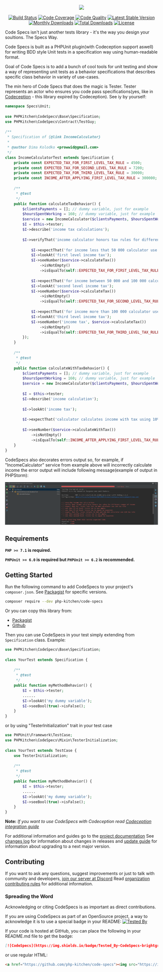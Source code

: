 <p align="center">
    <img src="https://github.com/php-kitchen/code-specs/blob/master/docs/logo.png" width="600px">
</p>

<p align="center">
    <a href="https://travis-ci.org/php-kitchen/code-specs"><img src="https://travis-ci.org/php-kitchen/code-specs.svg?branch=master" alt="Build Status"></a>
    <a href="https://coveralls.io/github/php-kitchen/code-specs?branch=master"><img src="https://coveralls.io/repos/github/php-kitchen/code-specs/badge.svg?branch=master" alt="Code Coverage"></a>
    <a href="https://scrutinizer-ci.com/g/php-kitchen/code-specs/?branch=master"><img src="https://scrutinizer-ci.com/g/php-kitchen/code-specs/badges/quality-score.png?b=master" alt="Code Quality"></a>
    <a href="https://packagist.org/packages/php-kitchen/code-specs"><img src="https://poser.pugx.org/php-kitchen/code-specs/v/stable.svg" alt="Latest Stable Version"></a>
    <a href="https://packagist.org/packages/php-kitchen/code-specs"><img src="https://poser.pugx.org/php-kitchen/code-specs/d/monthly" alt="Monthly Downloads"></a>
    <a href="https://packagist.org/packages/php-kitchen/code-specs"><img src="https://poser.pugx.org/php-kitchen/code-specs/d/total.svg" alt="Total Downloads"></a>
    <a href="https://packagist.org/packages/php-kitchen/code-specs"><img src="https://poser.pugx.org/php-kitchen/code-specs/license.svg" alt="License"></a>
</p>

Code Specs isn't just another tests library - it's the way you design your soultions. The Specs Way.

Code Specs is built as a PHPUnit plugin(with Codeception support aswell) for writing BDD style Unit tests in a specification way using human-readable format. 

Goal of Code Specs is to add a bunch of cool tools for unit testing and show a way of representing unit tests as a behavior specifications that describes specific class behavior in variety of use-cases.

The min hero of Code Specs that does the magic is Tester. Tester represents an actor who ensures you code pass specifications(yes, like in [Codeception](https://github.com/Codeception/Codeception) - this library expired by Codeception). See iy by yourself:
```php
namespace Specs\Unit;

use PHPKitchen\CodeSpecs\Base\Specification;
use PHPKitchen\CodeSpecs\Contract\TestGuy;

/**
 * Specification of {@link IncomeCalculator}
 *
 * @author Dima Kolodko <prowwid@gmail.com>
 */
class IncomeCalculatorTest extends Specification {
    private const EXPECTED_TAX_FOR_FIRST_LEVEL_TAX_RULE = 4500;
    private const EXPECTED_TAX_FOR_SECOND_LEVEL_TAX_RULE = 7200;
    private const EXPECTED_TAX_FOR_THIRD_LEVEL_TAX_RULE = 30000;
    private const INCOME_AFTER_APPLYING_FIRST_LEVEL_TAX_RULE = 300000;

    /**
     * @test
     */
    public function calculateTaxBehavior() {
        $clientsPayments = []; // dummy variable, just for example
        $hoursSpentWorking = 160; // dummy variable, just for example
        $service = new IncomeCalculator($clientsPayments, $hoursSpentWorking);
        $I = $this->tester;
        $I->describe('income tax calculations');

        $I->verifyThat('income calculator honors tax rules for different ranges of income', function (TestGuy $I) use ($service) {

            $I->expectThat('for income less that 50 000 calculator use 10% tax rule');
            $I->lookAt('first level income tax');
            $I->seeNumber($service->calculateTax())
                ->isNotEmpty()
                ->isEqualTo(self::EXPECTED_TAX_FOR_FIRST_LEVEL_TAX_RULE);

            $I->expectThat('for income between 50 000 and 100 000 calculator use 12% tax rule');
            $I->lookAt('second level income tax');
            $I->seeNumber($service->calculateTax())
                ->isNotEmpty()
                ->isEqualTo(self::EXPECTED_TAX_FOR_SECOND_LEVEL_TAX_RULE);

            $I->expectThat('for income more than 100 000 calculator use 20% tax rule');
            $I->lookAt('third level income tax');
            $I->seeNumber('income tax', $service->calculateTax())
                ->isNotEmpty()
                ->isEqualTo(self::EXPECTED_TAX_FOR_THIRD_LEVEL_TAX_RULE);
        });
    }

    /**
     * @test
     */
    public function calculateWithTaxBehavior() {
        $clientsPayments = []; // dummy variable, just for example
        $hoursSpentWorking = 160; // dummy variable, just for example
        $service = new IncomeCalculator($clientsPayments, $hoursSpentWorking);

        $I = $this->tester;
        $I->describe('income calculation');

        $I->lookAt('income tax');

        $I->expectThat('calculator calculates income with tax using 10% tax rule for income less that 50 000');

        $I->seeNumber($service->calculateWithTax())
            ->isNotEmpty()
            ->isEqualTo(self::INCOME_AFTER_APPLYING_FIRST_LEVEL_TAX_RULE);
    }
}
```

CodeSpecs also decorates errors output so, for example, if "IncomeCalculator" service from example above will incorrectly calculate income the error output will include following message(example of output in PHPStorm):

![picture alt](docs/en/failed-spec.png "Error output")

## Requirements

**`PHP >= 7.1` is required.**

**`PHPUnit >= 6.0` is required but `PHPUnit >= 6.2` is recommended.**

## Getting Started

Run the following command to add CodeSpecs to your project's `composer.json`. See [Packagist](https://packagist.org/packages/php-kitchen/code-specs) for specific versions.

```bash
composer require --dev php-kitchen/code-specs
```

Or you can copy this library from:
- [Packagist](https://packagist.org/packages/php-kitchen/code-specs)
- [Github](https://github.com/php-kitchen/code-specs)

Then you can use CodeSpecs in your test simply extending from `Specification` class. Example:
```php
use PHPKitchen\CodeSpecs\Base\Specification;

class YourTest extends Specification {

    /**
     * @test
     */
    public function myMethodBehavior() {
        $I = $this->tester;
        ......
        $I->lookAt('my dummy variable');
        $I->seeBool(true)->isFalse();
    }
}

```

or by using "TesterInitialization" trait in your test case

```php
use PHPUnit\Framework\TestCase;
use PHPKitchen\CodeSpecs\Mixin\TesterInitialization;

class YourTest extends TestCase {
    use TesterInitialization;

    /**
     * @test
     */
    public function myMethodBehavior() {
        $I = $this->tester;
        ......
        $I->lookAt('my dummy variable');
        $I->seeBool(true)->isFalse();
    }
}
```
**Note:** *If you want to use CodeSpecs with Codeception read [Codeception integration guide](docs/en/integrations/codeception.md)*

For additional information and guides go to the [project documentation](docs/README.md)
See [changes log](docs/CHANGELOG.md) for information about changes in releases and [update guide](docs/UPDATE-GUIDE.md) for information about upgrading to a next major version.

## Contributing

If you want to ask any questions, suggest improvements or just to talk with community and developers, [join our server at Discord](https://discord.gg/Ez5VZhC) 
Read [organization contributing rules](https://github.com/php-kitchen/conventions/blob/master/CONTRIBUTING.md) for additional information.

### Spreading the Word

Acknowledging or citing CodeSpecs is as important as direct contributions.

If you are using CodeSpecs as part of an OpenSource project, a way to acknowledge it is to use a special badge in your README:
<a href="https://github.com/php-kitchen/code-specs"><img src="https://img.shields.io/badge/Tested%20%20By-CodeSpecs-brightgreen.svg" alt="Tested By"></a>

If your code is hosted at GitHub, you can place the following in your README.md file to get the badge:
```markdown
[![CodeSpecs](https://img.shields.io/badge/Tested_By-CodeSpecs-brightgreen.svg?style=flat)](https://github.com/php-kitchen/code-specs)
```
or use regular HTML:
```markdown
<a href="https://github.com/php-kitchen/code-specs"><img src="https://img.shields.io/badge/Tested_By-CodeSpecs-brightgreen.svg" alt="Tested By"></a>
```
